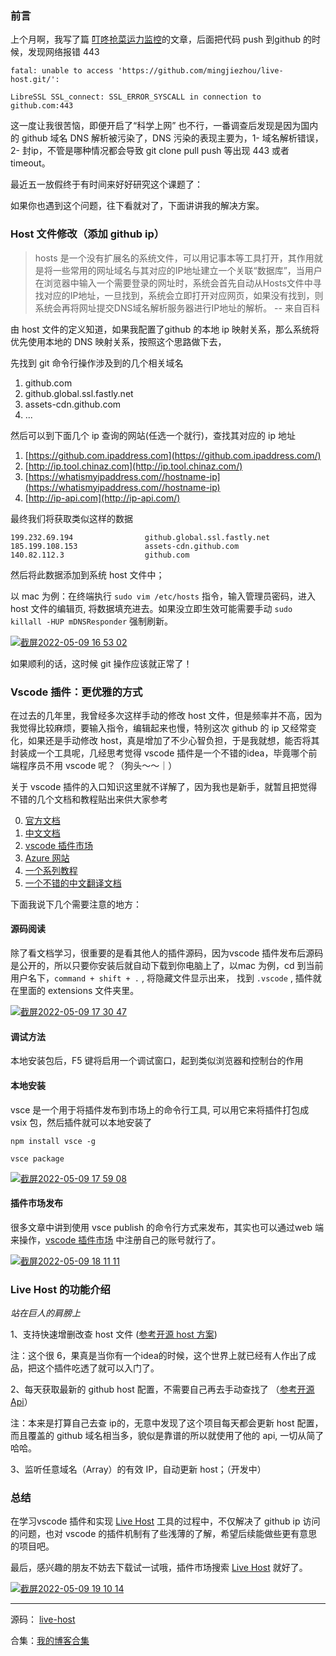 ### 前言

上个月啊，我写了篇 [叮咚抢菜运力监控](https://juejin.cn/post/7084886593089044493)的文章，后面把代码 push 到github 的时候，发现网络报错 443

```
fatal: unable to access 'https://github.com/mingjiezhou/live-host.git/':

LibreSSL SSL_connect: SSL_ERROR_SYSCALL in connection to github.com:443 
```

这一度让我很苦恼，即便开启了“科学上网” 也不行，一番调查后发现是因为国内的 github 域名 DNS 解析被污染了，DNS 污染的表现主要为，1- 域名解析错误，2- 封ip，不管是哪种情况都会导致 git clone pull push 等出现 443 或者 timeout。

最近五一放假终于有时间来好好研究这个课题了：

如果你也遇到这个问题，往下看就对了，下面讲讲我的解决方案。

### Host 文件修改（添加 github ip）

> hosts 是一个没有扩展名的系统文件，可以用记事本等工具打开，其作用就是将一些常用的网址域名与其对应的IP地址建立一个关联“数据库”，当用户在浏览器中输入一个需要登录的网址时，系统会首先自动从Hosts文件中寻找对应的IP地址，一旦找到，系统会立即打开对应网页，如果没有找到，则系统会再将网址提交DNS域名解析服务器进行IP地址的解析。 -- 来自百科

由 host 文件的定义知道，如果我配置了github 的本地 ip 映射关系，那么系统将优先使用本地的 DNS 映射关系，按照这个思路做下去，

先找到 git 命令行操作涉及到的几个相关域名

1.  github.com
2.  github.global.ssl.fastly.net
3.  assets-cdn.github.com
4.  ...

然后可以到下面几个 ip 查询的网站(任选一个就行)，查找其对应的 ip 地址

1.  [https://github.com.ipaddress.com](https://github.com.ipaddress.com/)
2.  [http://ip.tool.chinaz.com](http://ip.tool.chinaz.com/)
3.  [https://whatismyipaddress.com//hostname-ip](https://whatismyipaddress.com//hostname-ip)
4.  [http://ip-api.com](http://ip-api.com/)

最终我们将获取类似这样的数据

```
199.232.69.194                github.global.ssl.fastly.net
185.199.108.153               assets-cdn.github.com
140.82.112.3                  github.com
```

然后将此数据添加到系统 host 文件中；

以 mac 为例：在终端执行 `sudo vim /etc/hosts` 指令，输入管理员密码，进入 host 文件的编辑页, 将数据填充进去。如果没立即生效可能需要手动 `sudo killall -HUP mDNSResponder` 强制刷新。

[![截屏2022-05-09 16 53 02](https://user-images.githubusercontent.com/37775265/167404364-8a23fc54-9f63-43ef-af00-fd0cebcea0dc.png)](https://user-images.githubusercontent.com/37775265/167404364-8a23fc54-9f63-43ef-af00-fd0cebcea0dc.png)

如果顺利的话，这时候 git 操作应该就正常了！

### Vscode 插件：更优雅的方式

在过去的几年里，我曾经多次这样手动的修改 host 文件，但是频率并不高，因为我觉得比较麻烦，要输入指令，编辑起来也慢，特别这次 github 的 ip 又经常变化，如果还是手动修改 host，真是增加了不少心智负担，于是我就想，能否将其 封装成一个工具呢，几经思考觉得 vscode 插件是一个不错的idea，毕竟哪个前端程序员不用 vscode 呢？（狗头～～｜）

关于 vscode 插件的入口知识这里就不详解了，因为我也是新手，就暂且把觉得不错的几个文档和教程贴出来供大家参考

0.  [官方文档](https://code.visualstudio.com/api)
1.  [中文文档](https://liiked.github.io/VS-Code-Extension-Doc-ZH/#/)
2.  [vscode 插件市场](https://marketplace.visualstudio.com/manage)
3.  [Azure 网站](https://dev.azure.com/mingjiezhou)
4.  [一个系列教程](https://www.cnblogs.com/liuxianan/p/vscode-plugin-overview.html)
5.  [一个不错的中文翻译文档](https://www.bookstack.cn/read/VS-Code-Extension-Doc-ZH/README.md)

下面我说下几个需要注意的地方：

#### 源码阅读

除了看文档学习，很重要的是看其他人的插件源码，因为vscode 插件发布后源码是公开的，所以只要你安装后就自动下载到你电脑上了，以mac 为例，cd 到当前用户名下，`command + shift + .` , 将隐藏文件显示出来， 找到 `.vscode` , 插件就在里面的 extensions 文件夹里。

[![截屏2022-05-09 17 30 47](https://user-images.githubusercontent.com/37775265/167404493-85cc063a-5985-4df8-91de-73f94b8b8d33.png)](https://user-images.githubusercontent.com/37775265/167404493-85cc063a-5985-4df8-91de-73f94b8b8d33.png)

#### 调试方法

本地安装包后，F5 键将启用一个调试窗口，起到类似浏览器和控制台的作用

#### 本地安装

vsce 是一个用于将插件发布到市场上的命令行工具, 可以用它来将插件打包成 vsix 包，然后插件就可以本地安装了

```
npm install vsce -g

vsce package
```

[![截屏2022-05-09 17 59 08](https://user-images.githubusercontent.com/37775265/167404920-03002a3a-c0dd-433e-b5be-2496d06e1bb4.png)](https://user-images.githubusercontent.com/37775265/167404920-03002a3a-c0dd-433e-b5be-2496d06e1bb4.png)

#### 插件市场发布

很多文章中讲到使用 vsce publish 的命令行方式来发布，其实也可以通过web 端来操作，[vscode 插件市场](https://marketplace.visualstudio.com/manage) 中注册自己的账号就行了。

[![截屏2022-05-09 18 11 11](https://user-images.githubusercontent.com/37775265/167404872-fdcad83f-131e-4b10-ab26-a89489e968b2.png)](https://user-images.githubusercontent.com/37775265/167404872-fdcad83f-131e-4b10-ab26-a89489e968b2.png)

### Live Host 的功能介绍

_站在巨人的肩膀上_

1、支持快速增删改查 host 文件 ([参考开源 host 方案](https://github.com/gamedilong/ahost))

注：这个很 6，果真是当你有一个idea的时候，这个世界上就已经有人作出了成品，把这个插件吃透了就可以入门了。

2、每天获取最新的 github host 配置，不需要自己再去手动查找了 （[参考开源 Api](https://github.com/isevenluo/github-hosts)）

注：本来是打算自己去查 ip的，无意中发现了这个项目每天都会更新 host 配置，而且覆盖的 github 域名相当多，貌似是靠谱的所以就使用了他的 api, 一切从简了哈哈。

3、监听任意域名（Array）的有效 IP，自动更新 host；（开发中）

### 总结

在学习vscode 插件和实现 [Live Host](https://github.com/mingjiezhou/live-host) 工具的过程中，不仅解决了 github ip 访问的问题，也对 vscode 的插件机制有了些浅薄的了解，希望后续能做些更有意思的项目吧。

最后，感兴趣的朋友不妨去下载试一试哦，插件市场搜索 [Live Host](https://github.com/mingjiezhou/live-host) 就好了。

[![截屏2022-05-09 19 10 14](https://user-images.githubusercontent.com/37775265/167404760-e33afdcf-8ba6-4cdf-9741-4d3284974e86.png)](https://user-images.githubusercontent.com/37775265/167404760-e33afdcf-8ba6-4cdf-9741-4d3284974e86.png)

---

源码： [live-host](https://github.com/mingjiezhou/live-host)

合集：[我的博客合集](https://github.com/mingjiezhou/notes/issues)